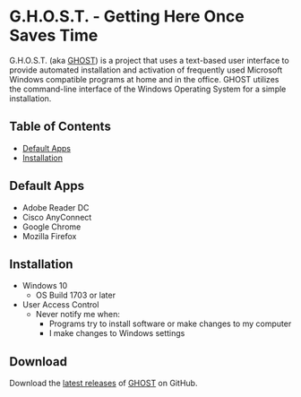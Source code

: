 # G.H.O.S.T. - Getting Here Once Saves Time
G.H.O.S.T. (aka [GHOST](https://github.com/nyhtml/GHOST)) is a project that uses a text-based user interface to provide automated installation and activation of frequently used Microsoft Windows compatible programs at home and in the office. GHOST utilizes the command-line interface of the Windows Operating System for a simple installation.

## Table of Contents
* [Default Apps](#default-apps)
* [Installation](#installation)

## Default Apps
* Adobe Reader DC
* Cisco AnyConnect
* Google Chrome
* Mozilla Firefox


## Installation
* Windows 10
  * OS Build 1703 or later
* User Access Control 
  * Never notify me when:
    * Programs try to install software or make changes to my computer
    * I make changes to Windows settings


## Download
Download the [latest releases](https://github.com/nyhtml/GHOST/releases/latest/download/GHOST.zip) of [GHOST](https://github.com/nyhtml/GHOST) on GitHub.
